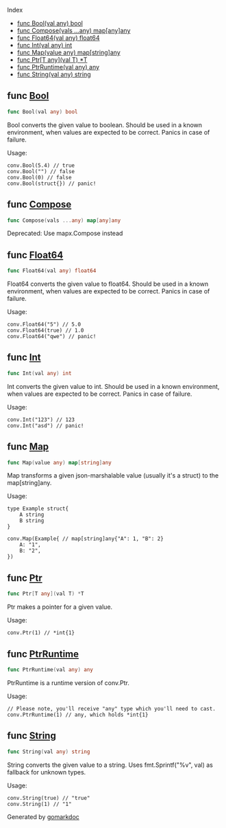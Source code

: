  Index

- [func Bool(val any) bool](<#func-bool>)
- [func Compose(vals ...any) map[any]any](<#func-compose>)
- [func Float64(val any) float64](<#func-float64>)
- [func Int(val any) int](<#func-int>)
- [func Map(value any) map[string]any](<#func-map>)
- [func Ptr[T any](val T) *T](<#func-ptr>)
- [func PtrRuntime(val any) any](<#func-ptrruntime>)
- [func String(val any) string](<#func-string>)


## func [Bool](<https://github.com/kyoto-framework/zen/blob/master/tmp/zen/conv/bool.go#L18>)

```go
func Bool(val any) bool
```

Bool converts the given value to boolean. Should be used in a known environment, when values are expected to be correct. Panics in case of failure.

Usage:

```
conv.Bool(5.4) // true
conv.Bool("") // false
conv.Bool(0) // false
conv.Bool(struct{}) // panic!
```

## func [Compose](<https://github.com/kyoto-framework/zen/blob/master/tmp/zen/conv/compose.go#L4>)

```go
func Compose(vals ...any) map[any]any
```

Deprecated: Use mapx.Compose instead

## func [Float64](<https://github.com/kyoto-framework/zen/blob/master/tmp/zen/conv/float64.go#L17>)

```go
func Float64(val any) float64
```

Float64 converts the given value to float64. Should be used in a known environment, when values are expected to be correct. Panics in case of failure.

Usage:

```
conv.Float64("5") // 5.0
conv.Float64(true) // 1.0
conv.Float64("qwe") // panic!
```

## func [Int](<https://github.com/kyoto-framework/zen/blob/master/tmp/zen/conv/int.go#L16>)

```go
func Int(val any) int
```

Int converts the given value to int. Should be used in a known environment, when values are expected to be correct. Panics in case of failure.

Usage:

```
conv.Int("123") // 123
conv.Int("asd") // panic!
```

## func [Map](<https://github.com/kyoto-framework/zen/blob/master/tmp/zen/conv/map.go#L26>)

```go
func Map(value any) map[string]any
```

Map transforms a given json\-marshalable value \(usually it's a struct\) to the map\[string\]any.

Usage:

```
type Example struct{
	A string
	B string
}

conv.Map(Example{ // map[string]any{"A": 1, "B": 2}
	A: "1",
	B: "2",
})
```

## func [Ptr](<https://github.com/kyoto-framework/zen/blob/master/tmp/zen/conv/ptr.go#L10>)

```go
func Ptr[T any](val T) *T
```

Ptr makes a pointer for a given value.

Usage:

```
conv.Ptr(1) // *int{1}
```

## func [PtrRuntime](<https://github.com/kyoto-framework/zen/blob/master/tmp/zen/conv/ptr.go#L22>)

```go
func PtrRuntime(val any) any
```

PtrRuntime is a runtime version of conv.Ptr.

Usage:

```
// Please note, you'll receive "any" type which you'll need to cast.
conv.PtrRuntime(1) // any, which holds *int{1}
```

## func [String](<https://github.com/kyoto-framework/zen/blob/master/tmp/zen/conv/string.go#L17>)

```go
func String(val any) string
```

String converts the given value to a string. Uses fmt.Sprintf\("%v", val\) as fallback for unknown types.

Usage:

```
conv.String(true) // "true"
conv.String(1) // "1"
```



Generated by [gomarkdoc](<https://github.com/princjef/gomarkdoc>)
